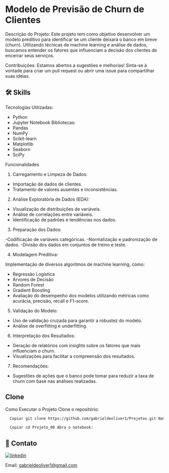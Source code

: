 
# Modelo de Previsão de Churn de Clientes

Descrição do Projeto: Este projeto tem como objetivo desenvolver um modelo preditivo para identificar se um cliente deixará o banco em breve (churn). Utilizando técnicas de machine learning e análise de dados, buscamos entender os fatores que influenciam a decisão dos clientes de encerrar seus serviços.

Contribuições: Estamos abertos a sugestões e melhorias! Sinta-se à vontade para criar um pull request ou abrir uma issue para compartilhar suas ideias.




## 🛠 Skills

Tecnologias Utilizadas:

- Python
- Jupyter Notebook
Bibliotecas:
- Pandas
- NumPy
- Scikit-learn
- Matplotlib
- Seaborn
- SciPy

Funcionalidades

1. Carregamento e Limpeza de Dados:

- Importação de dados de clientes.
- Tratamento de valores ausentes e inconsistências.

2. Análise Exploratória de Dados (EDA):

- Visualização de distribuições de variáveis.
- Análise de correlações entre variáveis.
- Identificação de padrões e tendências nos dados.

3. Preparação dos Dados:

-Codificação de variáveis categóricas.
-Normalização e padronização de dados.
-Divisão dos dados em conjuntos de treino e teste.

4. Modelagem Preditiva:

Implementação de diversos algoritmos de machine learning, como:
- Regressão Logística
- Árvores de Decisão
- Random Forest
- Gradient Boosting
- Avaliação do desempenho dos modelos utilizando métricas como acurácia, precisão, recall e F1-score.

5. Validação do Modelo:

- Uso de validação cruzada para garantir a robustez do modelo.
- Análise de overfitting e underfitting.

6. Interpretação dos Resultados:

- Geração de relatórios com insights sobre os fatores que mais influenciam o churn.
- Visualizações para facilitar a compreensão dos resultados.

7. Recomendações:

- Sugestões de ações que o banco pode tomar para reduzir a taxa de churn com base nas análises realizadas.

## Clone

Como Executar o Projeto Clone o repositório:

```bash
  Copiar git clone https://github.com/gabrieldeoliver1/Projetos.git Navegue até o diretório do projeto:
```

```bash
  Copiar cd Projeto_08 Abra o notebook:
```





## 🔗 Contato

[![linkedin](https://img.shields.io/badge/linkedin-0A66C2?style=for-the-badge&logo=linkedin&logoColor=white)](https://www.linkedin.com/in/gabrieldeoliver1/)

Email: gabrieldeoliver1@gmail.com


